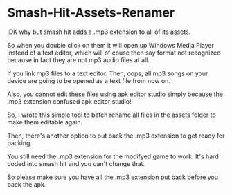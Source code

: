 # Smash-Hit-Assets-Renamer

IDK why but smash hit adds a .mp3 extension to all of its assets. 

So when you double click on them it will open up Windows Media Player instead of a text editor, which will of couse then say format not recognized because in fact they are not mp3 audio files at all. 

If you link mp3 files to a text editor. Then, oops, all mp3 songs on your device are going to be opened as a text file from now on. 

Also, you cannot edit these files using apk editor studio simply because the .mp3 extension confused apk editor studio! 

So, I wrote this simple tool to batch rename all files in the assets folder to make them editable again. 

Then, there's another option to put back the .mp3 extension to get ready for packing. 

You still need the .mp3 extension for the modifyed game to work. It's hard coded into smash hit and you can't change that. 

So please make sure you have all the .mp3 extension put back before you pack the apk. 
